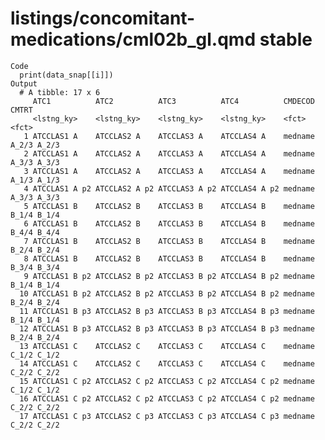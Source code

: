 # listings/concomitant-medications/cml02b_gl.qmd stable

    Code
      print(data_snap[[i]])
    Output
      # A tibble: 17 x 6
         ATC1          ATC2          ATC3          ATC4          CMDECOD       CMTRT
         <lstng_ky>    <lstng_ky>    <lstng_ky>    <lstng_ky>    <fct>         <fct>
       1 ATCCLAS1 A    ATCCLAS2 A    ATCCLAS3 A    ATCCLAS4 A    medname A_2/3 A_2/3
       2 ATCCLAS1 A    ATCCLAS2 A    ATCCLAS3 A    ATCCLAS4 A    medname A_3/3 A_3/3
       3 ATCCLAS1 A    ATCCLAS2 A    ATCCLAS3 A    ATCCLAS4 A    medname A_1/3 A_1/3
       4 ATCCLAS1 A p2 ATCCLAS2 A p2 ATCCLAS3 A p2 ATCCLAS4 A p2 medname A_3/3 A_3/3
       5 ATCCLAS1 B    ATCCLAS2 B    ATCCLAS3 B    ATCCLAS4 B    medname B_1/4 B_1/4
       6 ATCCLAS1 B    ATCCLAS2 B    ATCCLAS3 B    ATCCLAS4 B    medname B_4/4 B_4/4
       7 ATCCLAS1 B    ATCCLAS2 B    ATCCLAS3 B    ATCCLAS4 B    medname B_2/4 B_2/4
       8 ATCCLAS1 B    ATCCLAS2 B    ATCCLAS3 B    ATCCLAS4 B    medname B_3/4 B_3/4
       9 ATCCLAS1 B p2 ATCCLAS2 B p2 ATCCLAS3 B p2 ATCCLAS4 B p2 medname B_1/4 B_1/4
      10 ATCCLAS1 B p2 ATCCLAS2 B p2 ATCCLAS3 B p2 ATCCLAS4 B p2 medname B_2/4 B_2/4
      11 ATCCLAS1 B p3 ATCCLAS2 B p3 ATCCLAS3 B p3 ATCCLAS4 B p3 medname B_1/4 B_1/4
      12 ATCCLAS1 B p3 ATCCLAS2 B p3 ATCCLAS3 B p3 ATCCLAS4 B p3 medname B_2/4 B_2/4
      13 ATCCLAS1 C    ATCCLAS2 C    ATCCLAS3 C    ATCCLAS4 C    medname C_1/2 C_1/2
      14 ATCCLAS1 C    ATCCLAS2 C    ATCCLAS3 C    ATCCLAS4 C    medname C_2/2 C_2/2
      15 ATCCLAS1 C p2 ATCCLAS2 C p2 ATCCLAS3 C p2 ATCCLAS4 C p2 medname C_1/2 C_1/2
      16 ATCCLAS1 C p2 ATCCLAS2 C p2 ATCCLAS3 C p2 ATCCLAS4 C p2 medname C_2/2 C_2/2
      17 ATCCLAS1 C p3 ATCCLAS2 C p3 ATCCLAS3 C p3 ATCCLAS4 C p3 medname C_2/2 C_2/2

